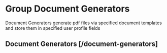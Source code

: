 <!-- include(data_structures.md) -->

# Group Document Generators
Document Generators generate pdf files via specified document templates 
and store them in specified user profile fields

## Document Generators [/document-generators]

<!-- include(list.md) -->
<!-- include(show.md) -->
<!-- include(create.md) -->
<!-- include(update.md) -->
<!-- include(delete.md) -->
<!-- include(generate.md) -->
<!-- include(copy.md) -->
<!-- include(toggle-active.md) -->